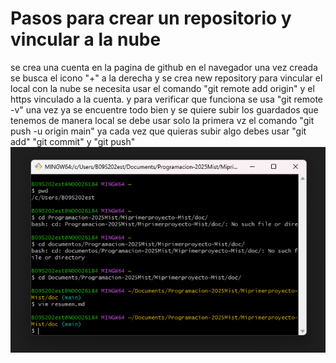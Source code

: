 # Pasos para crear un repositorio y vincular a la nube
se crea una cuenta en la pagina de github en el navegador una vez creada se busca el icono "+" a la derecha y se crea new repository para vincular el local con la nube se necesita usar el comando "git remote add origin" y el https vinculado a la cuenta.  y para verificar que funciona se usa "git remote -v" una vez ya se encuentre todo bien y se quiere subir los guardados que tenemos de manera local se debe usar solo la primera vz el comando "git push -u origin main" ya cada vez que quieras subir algo debes usar "git add" "git commit" y "git push"
![alt text](image.png)